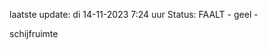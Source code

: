 laatste update: 
di 14-11-2023  7:24   uur 
Status: FAALT - geel - 
<div class="service Y">schijfruimte</div>